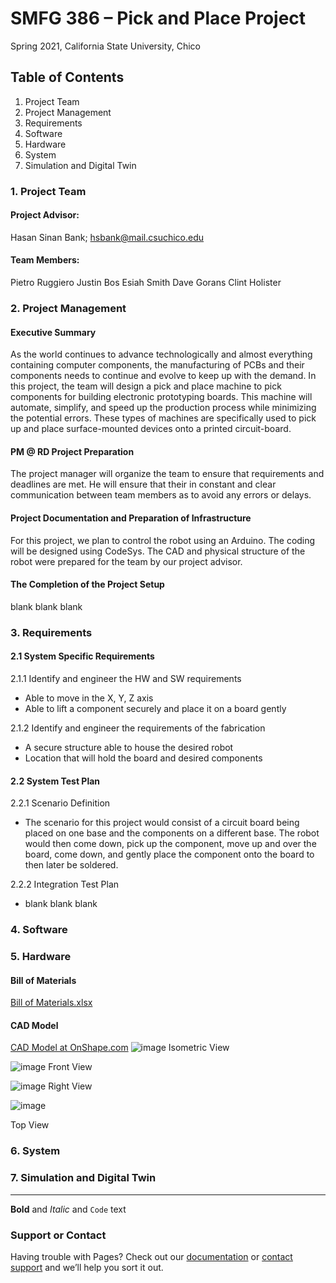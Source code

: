 # SMFG 386 – Pick and Place Project
Spring 2021, California State University, Chico

## Table of Contents
1. Project Team
2. Project Management
3. Requirements
4. Software
5. Hardware
6. System
7. Simulation and Digital Twin

### 1. Project Team
#### Project Advisor:
Hasan Sinan Bank; hsbank@mail.csuchico.edu

#### Team Members:
Pietro Ruggiero
Justin Bos
Esiah Smith
Dave Gorans
Clint Holister

### 2. Project Management
#### Executive Summary
As the world continues to advance technologically and almost everything containing computer components, the manufacturing of PCBs and their components needs to continue and evolve to keep up with the demand.
In this project, the team will design a pick and place machine to pick components for building electronic prototyping boards. This machine will automate, simplify, and speed up the production process while minimizing the potential errors. These types of machines are specifically used to pick up and place surface-mounted devices onto a printed circuit-board.

#### PM @ RD Project Preparation
The project manager will organize the team to ensure that requirements and deadlines are met. He will ensure that their in constant and clear communication between team members as to avoid any errors or delays.

#### Project Documentation and Preparation of Infrastructure
For this project, we plan to control the robot using an Arduino. The coding will be designed using CodeSys.
The CAD and physical structure of the robot were prepared for the team by our project advisor.

#### The Completion of the Project Setup
blank blank blank

### 3. Requirements
#### 2.1 System Specific Requirements
2.1.1 Identify and engineer the HW and SW requirements
- Able to move in the X, Y, Z axis
- Able to lift a component securely and place it on a board gently

2.1.2 Identify and engineer the requirements of the fabrication
- A secure structure able to house the desired robot
- Location that will hold the board and desired components

#### 2.2 System Test Plan
2.2.1 Scenario Definition
- The scenario for this project would consist of a circuit board being placed on one base and the components on a different base. The robot would then come down, pick up the component, move up and over the board, come down, and gently place the component onto the board to then later be soldered.

2.2.2 Integration Test Plan
- blank blank blank

### 4. Software

### 5. Hardware
#### Bill of Materials
[Bill of Materials.xlsx](https://github.com/Pietro27/SMFG-386-Pick-Place-S21-/files/6519613/Bill.of.Materials.xlsx)

#### CAD Model
[CAD Model at OnShape.com](https://cad.onshape.com/documents/6252e15e970ac1938780f928/w/20633151d95dba67da3a3823/e/bd24fccf74d4b5e793805942)
![image](https://user-images.githubusercontent.com/80643856/119072661-b7884880-b9a0-11eb-9a16-bb77ba2844f7.png)
Isometric View

![image](https://user-images.githubusercontent.com/80643856/119072715-ce2e9f80-b9a0-11eb-8946-a5f0d813f139.png)
Front View

![image](https://user-images.githubusercontent.com/80643856/119072761-e999aa80-b9a0-11eb-8f9c-c39de218aac9.png)
Right View

![image](https://user-images.githubusercontent.com/80643856/119072821-03d38880-b9a1-11eb-8797-b3a022a31a48.png)

Top View

### 6. System

### 7. Simulation and Digital Twin

----------------------------------------------------------------------------------------------------------
**Bold** and _Italic_ and `Code` text


### Support or Contact

Having trouble with Pages? Check out our [documentation](https://docs.github.com/categories/github-pages-basics/) or [contact support](https://support.github.com/contact) and we’ll help you sort it out.

